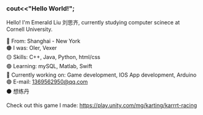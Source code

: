### cout<<"Hello World!";

Hello! I'm Emerald Liu 刘思齐, currently studying computer scinece at Cornell University.

🔴 From: Shanghai - New York  
🟠 I was: OIer, Vexer  
🟡 Skills: C++, Java, Python, html/css  
🟢 Learning: mySQL, Matlab, Swift  
🔵 Currently working on: Game development, IOS App development, Arduino  
🟣 E-mail: 1369562950@qq.com  
⚫ 想练丹

Check out this game I made:
https://play.unity.com/mg/karting/karrrt-racing
